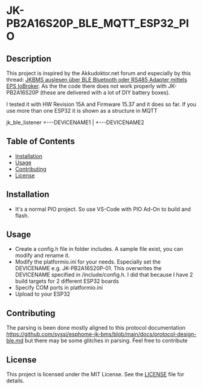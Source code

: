 # JK-PB2A16S20P_BLE_MQTT_ESP32_PIO

## Description
This project is inspired by the Akkudoktor.net forum and especially by this thread: [JKBMS auslesen über BLE Bluetooth oder RS485 Adapter mittels EPS IoBroker](https://akkudoktor.net/t/jkbms-auslesen-uber-ble-bluetooth-oder-rs485-adapter-mittels-eps-iobroker/722). As the the code there does not work properly with JK-PB2A16S20P (these are delivered with a lot of DIY battery boxes).

I tested it with HW Revision 15A and Firmware 15.37 and it does so far. If you use more than one ESP32 it is shown as a structure in MQTT

jk_ble_listener
    +---DEVICENAME1
    |
    +---DEVICENAME2

## Table of Contents
- [Installation](#installation)
- [Usage](#usage)
- [Contributing](#contributing)
- [License](#license)

## Installation
- It's a normal PIO project. So use VS-Code with PIO Ad-On to build and flash. 

## Usage
- Create a config.h file in folder includes. A sample file exist, you can modify and rename it.
- Modify the platformio.ini for your needs. Especially set the DEVICENAME e.g. JK-PB2A16S20P-01. This overwrites the DEVICENAME specified in /include/config.h. I did that because I have 2 build targets for 2 different ESP32 boards
- Specify COM ports in platformio.ini
- Upload to your ESP32

## Contributing
The parsing is been done mostly aligned to this protocol documentation https://github.com/syssi/esphome-jk-bms/blob/main/docs/protocol-design-ble.md but there may be some glitches in parsing. Feel free to contribute

## License
This project is licensed under the MIT License. See the [LICENSE](LICENSE) file for details.